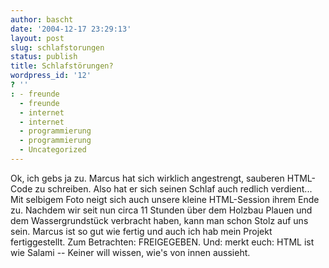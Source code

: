 ```yaml
---
author: bascht
date: '2004-12-17 23:29:13'
layout: post
slug: schlafstorungen
status: publish
title: Schlafstörungen?
wordpress_id: '12'
? ''
: - freunde
  - freunde
  - internet
  - internet
  - programmierung
  - programmierung
  - Uncategorized
---
```


Ok, ich gebs ja zu. Marcus hat sich wirklich angestrengt, sauberen
HTML-Code zu schreiben. Also hat er sich seinen Schlaf auch redlich
verdient... Mit selbigem Foto neigt sich auch unsere kleine
HTML-Session ihrem Ende zu. Nachdem wir seit nun circa 11 Stunden
über dem Holzbau Plauen und dem Wassergrundstück verbracht haben,
kann man schon Stolz auf uns sein. Marcus ist so gut wie fertig und
auch ich hab mein Projekt fertiggestellt. Zum Betrachten:
FREIGEGEBEN. Und: merkt euch: HTML ist wie Salami -- Keiner will
wissen, wie's von innen aussieht.


